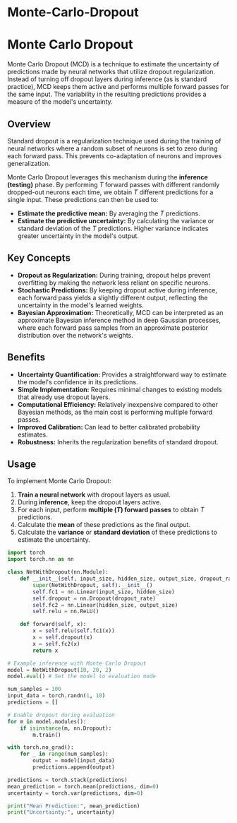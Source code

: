 # Monte-Carlo-Dropout
# Monte Carlo Dropout

Monte Carlo Dropout (MCD) is a technique to estimate the uncertainty of predictions made by neural networks that utilize dropout regularization. Instead of turning off dropout layers during inference (as is standard practice), MCD keeps them active and performs multiple forward passes for the same input. The variability in the resulting predictions provides a measure of the model's uncertainty.

## Overview

Standard dropout is a regularization technique used during the training of neural networks where a random subset of neurons is set to zero during each forward pass. This prevents co-adaptation of neurons and improves generalization.

Monte Carlo Dropout leverages this mechanism during the **inference (testing)** phase. By performing $T$ forward passes with different randomly dropped-out neurons each time, we obtain $T$ different predictions for a single input. These predictions can then be used to:

* **Estimate the predictive mean:** By averaging the $T$ predictions.
* **Estimate the predictive uncertainty:** By calculating the variance or standard deviation of the $T$ predictions. Higher variance indicates greater uncertainty in the model's output.

## Key Concepts

* **Dropout as Regularization:** During training, dropout helps prevent overfitting by making the network less reliant on specific neurons.
* **Stochastic Predictions:** By keeping dropout active during inference, each forward pass yields a slightly different output, reflecting the uncertainty in the model's learned weights.
* **Bayesian Approximation:** Theoretically, MCD can be interpreted as an approximate Bayesian inference method in deep Gaussian processes, where each forward pass samples from an approximate posterior distribution over the network's weights.

## Benefits

* **Uncertainty Quantification:** Provides a straightforward way to estimate the model's confidence in its predictions.
* **Simple Implementation:** Requires minimal changes to existing models that already use dropout layers.
* **Computational Efficiency:** Relatively inexpensive compared to other Bayesian methods, as the main cost is performing multiple forward passes.
* **Improved Calibration:** Can lead to better calibrated probability estimates.
* **Robustness:** Inherits the regularization benefits of standard dropout.

## Usage

To implement Monte Carlo Dropout:

1.  **Train a neural network** with dropout layers as usual.
2.  During **inference**, keep the dropout layers active.
3.  For each input, perform **multiple ($T$) forward passes** to obtain $T$ predictions.
4.  Calculate the **mean** of these predictions as the final output.
5.  Calculate the **variance** or **standard deviation** of these predictions to estimate the uncertainty.

```python
import torch
import torch.nn as nn

class NetWithDropout(nn.Module):
    def __init__(self, input_size, hidden_size, output_size, dropout_rate=0.5):
        super(NetWithDropout, self).__init__()
        self.fc1 = nn.Linear(input_size, hidden_size)
        self.dropout = nn.Dropout(dropout_rate)
        self.fc2 = nn.Linear(hidden_size, output_size)
        self.relu = nn.ReLU()

    def forward(self, x):
        x = self.relu(self.fc1(x))
        x = self.dropout(x)
        x = self.fc2(x)
        return x

# Example inference with Monte Carlo Dropout
model = NetWithDropout(10, 20, 2)
model.eval() # Set the model to evaluation mode

num_samples = 100
input_data = torch.randn(1, 10)
predictions = []

# Enable dropout during evaluation
for m in model.modules():
    if isinstance(m, nn.Dropout):
        m.train()

with torch.no_grad():
    for _ in range(num_samples):
        output = model(input_data)
        predictions.append(output)

predictions = torch.stack(predictions)
mean_prediction = torch.mean(predictions, dim=0)
uncertainty = torch.var(predictions, dim=0)

print("Mean Prediction:", mean_prediction)
print("Uncertainty:", uncertainty)
